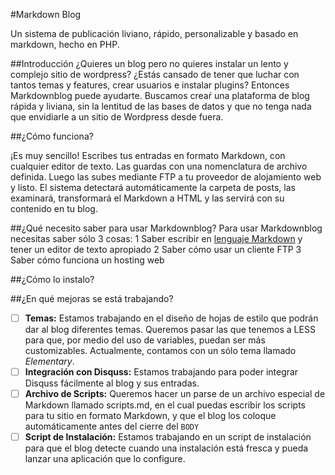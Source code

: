 #Markdown Blog

Un sistema de publicación liviano, rápido, personalizable y basado en markdown, hecho en PHP.

##Introducción
¿Quieres un blog pero no quieres instalar un lento y complejo sitio de wordpress? ¿Estás cansado de tener que luchar con tantos temas y features, crear usuarios e instalar plugins? Entonces Markdownblog puede ayudarte. Buscamos creaŕ una plataforma de blog rápida y liviana, sin la lentitud de las bases de datos y que no tenga nada que envidiarle a un sitio de Wordpress desde fuera.
  
##¿Cómo funciona?

¡Es muy sencillo! Escribes tus entradas en formato Markdown, con cualquier editor de texto. Las guardas con una nomenclatura de archivo definida. Luego las subes mediante FTP a tu proveedor de alojamiento web y listo. El sistema detectará automáticamente la carpeta de posts, las examinará, transformará el Markdown a HTML y las servirá con su contenido en tu blog.

##¿Qué necesito saber para usar Markdownblog?</h2>
Para usar Markdownblog necesitas saber sólo 3 cosas:
1 Saber escribir en [lenguaje Markdown](http://markdown.es/) y tener un editor de texto apropiado
2 Saber cómo usar un cliente FTP
3 Saber cómo funciona un hosting web

##¿Cómo lo instalo?


##¿En qué mejoras se está trabajando?

- [ ] **Temas:** Estamos trabajando en el diseño de hojas de estilo que podrán dar al blog diferentes temas. Queremos pasar las que tenemos a LESS para que, por medio del uso de variables, puedan ser más customizables. Actualmente, contamos con un sólo tema llamado *Elementary*.
- [ ] **Integración con Disquss:** Estamos trabajando para poder integrar Disquss fácilmente al blog y sus entradas.
- [ ] **Archivo de Scripts:** Queremos hacer un parse de un archivo especial de Markdown llamado scripts.md, en el cual puedas escribir los scripts para tu sitio en formato Markdown, y que el blog los coloque automáticamente antes del cierre del `BODY`
- [ ] **Script de Instalación:** Estamos trabajando en un script de instalación para que el blog detecte cuando una instalación está fresca y pueda lanzar una aplicación que lo configure.